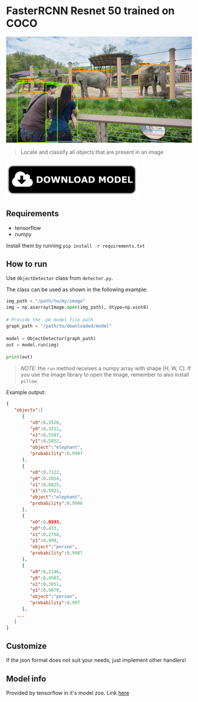 # FasterRCNN Resnet 50 trained on COCO

![img](imgs/result.png)

> Locate and classify all objects that are present in an image

<p align="left">
  <a href="https://github.com/iitzco/deepzoo/releases/download/model-upload-4/faster_rcnn_resnet50_coco_2018_01_28.zip">
    <img src="../imgs/download-button.png" height=100/>
  </a>
</p>

## Requirements

* tensorflow
* numpy

Install them by running `pip install -r requirements.txt`

## How to run

Use `ObjectDetector` class from `detector.py`. 

The class can be used as shown in the following example:

```python
img_path = "/path/to/my/image"
img = np.asarray(Image.open(img_path), dtype=np.uint8)

# Provide the .pb model file path
graph_path = "/path/to/downloaded/model"

model = ObjectDetector(graph_path)
out = model.run(img)

print(out)
```

> *NOTE*: the `run` method receives a numpy array with shape [H, W, C]. If you use the Image library to open the image, remember to also install `pillow`.

Example output:

```json
{  
   "objects":[  
      {  
         "x0":0.3526,
         "y0":0.3221,
         "x1":0.5507,
         "y1":0.5852,
         "object":"elephant",
         "probability":0.9997
      },
      {  
         "x0":0.7122,
         "y0":0.2654,
         "x1":0.8825,
         "y1":0.5921,
         "object":"elephant",
         "probability":0.9996
      },
      {  
         "x0":0.0593,
         "y0":0.433,
         "x1":0.2758,
         "y1":0.998,
         "object":"person",
         "probability":0.9987
      },
      {  
         "x0":0.2146,
         "y0":0.4503,
         "x1":0.3851,
         "y1":0.9879,
         "object":"person",
         "probability":0.997
      },
    ...
   ]
}
```

## Customize

If the json format does not suit your needs, just implement other handlers!

## Model info

Provided by tensorflow in it's model zoo. Link [here](https://github.com/tensorflow/models/blob/master/research/object_detection/g3doc/detection_model_zoo.md)
